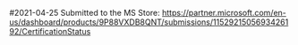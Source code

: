 ﻿
#2021-04-25 Submitted to the MS Store:
https://partner.microsoft.com/en-us/dashboard/products/9P88VXDB8QNT/submissions/1152921505693426192/CertificationStatus
